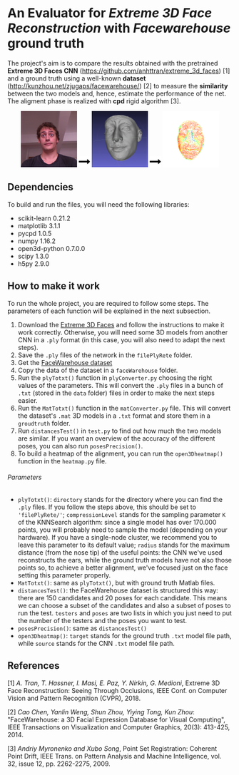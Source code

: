 # An Evaluator for _Extreme 3D Face Reconstruction_ with _Facewarehouse_ ground truth
The project's aim is to compare the results obtained with the pretrained **Extreme 3D 
Faces CNN** (https://github.com/anhttran/extreme_3d_faces) [1] and a ground truth using a 
well-known **dataset** (http://kunzhou.net/zjugaps/facewarehouse/) [2] to measure the 
**similarity** between the two models and, hence, estimate the performance of the net. The 
aligment phase is realized with **cpd** rigid algorithm [3].

<div>
<p align="center">
<img src="images/face111_4.png" width="25%" height=auto></img>
<img src="images/arrow.png" width="5%" height=auto></img>
<img src="images/face111_4_ply.png" width="25%" height=auto></img>
<img src="images/arrow.png" width="5%" height=auto></img>
<img src="images/face111_4_heatmap.png" width="25%" height=auto></img>
</p>
<div/>

## Dependencies
To build and run the files, you will need the following libraries:
- scikit-learn 0.21.2
- matplotlib 3.1.1
- pycpd 1.0.5
- numpy 1.16.2
- open3d-python 0.7.0.0
- scipy 1.3.0
- h5py 2.9.0

## How to make it work
To run the whole project, you are required to follow some steps. The parameters of 
each function will be explained in the next subsection. 
1. Download the [Extreme 3D Faces](https://github.com/anhttran/extreme_3d_faces) 
and follow the instructions to make it work correctly. Otherwise, you will need 
some 3D models from another CNN in a `.ply` format (in this case, you will also 
need to adapt the next steps).
2. Save the `.ply` files of the network in the `filePlyRete` folder.
3. Get the [FaceWarehouse dataset](http://kunzhou.net/zjugaps/facewarehouse/)
4. Copy the data of the dataset in a `faceWarehouse` folder.
5. Run the `plyTotxt()` function in `plyConverter.py` choosing the right values of 
the parameters. This will convert the `.ply` files 
in a bunch of `.txt` (stored in the `data` folder) files in order to make the 
next steps easier.
6. Run the `MatTotxt()` function in the `matConverter.py` file. This will convert 
the dataset's `.mat` 3D models in a `.txt` format and store them in a `groudtruth` 
folder.
7. Run `distancesTest()` in `test.py` to find out how much the two models are 
similar. If you want an overview of the accuracy of the different poses, you can 
also run `posesPrecision()`.
8. To build a heatmap of the alignment, you can run the `open3Dheatmap()` function 
in the `heatmap.py` file.

###### Parameters

- `plyTotxt()`: `directory` stands for the directory where you can find the `.ply` 
files. If you follow the steps above, this should be set to `'filePlyRete/'`; 
`compressionLevel` stands for the sampling parameter `K` of the KNNSearch algorithm: 
since a single model has over 170.000 points, you will probably need to sample 
the model (depending on your hardware). If you have a single-node cluster, we 
recommend you to leave this parameter to its default value; `radius` stands for 
the maximum distance (from the nose tip) of the useful points: the CNN we've 
used reconstructs the ears, while the ground truth models have not also those 
points so, to achieve a better alignment, we've focused just on the face setting this 
parameter properly.
- `MatTotxt()`: same as `plyTotxt()`, but with ground truth Matlab files.
- `distancesTest()`: the FaceWarehouse dataset is structured this way: there are 150 
candidates and 20 poses for each candidate. This means we can choose a subset of the 
candidates and also a subset of poses to run the test. `testers` and `poses` are 
two lists in which you just need to put the number of the testers and the poses you 
want to test.
- `posesPrecision()`: same as `distancesTest()`
- `open3Dheatmap()`: `target` stands for the ground truth `.txt` model file path, 
while `source` stands for the CNN `.txt` model file path.

## References

[1] <i>A. Tran, T. Hassner, I. Masi, E. Paz, Y. Nirkin, G. Medioni</i>, Extreme 3D Face Reconstruction: Seeing Through 
Occlusions, IEEE Conf. on Computer Vision and Pattern Recognition (CVPR), 2018.

[2] <i>Cao Chen, Yanlin Weng, Shun Zhou, Yiying Tong, Kun Zhou</i>: "FaceWarehouse: a 3D Facial
 Expression Database for Visual Computing", IEEE Transactions on Visualization and 
 Computer Graphics, 20(3): 413-425, 2014.
 
[3] <i>Andriy Myronenko and Xubo Song</i>, Point Set Registration: Coherent Point Drift, IEEE Trans. on Pattern Analysis
 and Machine Intelligence, vol. 32, issue 12, pp. 2262-2275, 2009.


 